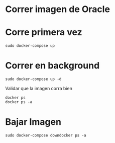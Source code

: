 
# Correr imagen de Oracle

# Corre primera vez

```
sudo docker-compose up
```

# Correr en background

```
sudo docker-compose up -d
```

Validar que la imagen corra bien

```
docker ps
docker ps -a
```

# Bajar Imagen

```
sudo docker-compose downdocker ps -a
```
